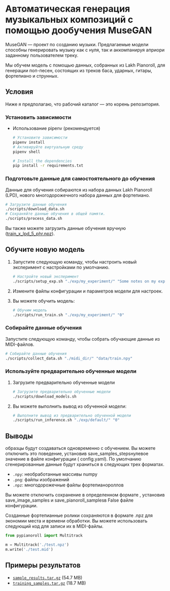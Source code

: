 # Автоматическая генерация музыкальных композиций с помощью дообучения MuseGAN

MuseGAN — проект по созданию музыки. Предлагаемые модели способны генерировать музыку как с нуля, так и аккомпанируя априори заданному пользователем треку.

Мы обучем модель с помощью данных, собранных из   Lakh Pianoroll, для генерации  поп-песен, состоящих из треков баса, ударных, гитары, фортепиано и струнных.


## Условия
Ниже я предполагаю, что рабочий каталог — это корень репозитория.

### Установить зависимости

- Использование  pipenv (рекомендуется)

  ```sh
  # Установите зависимости
  pipenv install
  # Активируйте виртуальную среду
  pipenv shell
  ```

  ```sh
  # Install the dependencies
  pip install -r requirements.txt
  ```

### Подготовьте данные для самостоятельного до обучения


Данные для обучения собираются из набора данных Lakh Pianoroll (LPD), нового многодорожечного набора данных для фортепиано.

```sh
# Загрузите данные обучения
./scripts/download_data.sh
# Сохраняйте данные обучения в общей памяти.
./scripts/process_data.sh
```

Вы также можете загрузить данные обучения вручную
([train_x_lpd_5_phr.npz](https://docs.google.com/uc?export=download&id=14rrC5bSQkB9VYWrvt2IhsCjOKYrguk3S)).

## Обучите новую модель

1. Запустите следующую команду, чтобы настроить новый эксперимент с настройками по умолчанию.

   ```sh
   # Настройте новый эксперимент
   ./scripts/setup_exp.sh "./exp/my_experiment/" "Some notes on my experiment"
   ```

2. Измените файлы конфигурации и параметров модели для  настроек.

3. Вы можете обучить модель:

     ```sh
     # Обучим модель
     ./scripts/run_train.sh "./exp/my_experiment/" "0"
     ```

### Собирайте данные обучения

Запустите следующую команду, чтобы собрать обучающие данные из MIDI-файлов.

  ```sh
  # Собирайте данные обучения
  ./scripts/collect_data.sh "./midi_dir/" "data/train.npy"
  ```

### Используйте предварительно обученные модели  

1. Загрузите предварительно обученные модели

   ```sh
   # Загрузите предварительно обученные модели
   ./scripts/download_models.sh
   ```

2. Вы можете выполнить вывод из обученной модели:

   ```sh
   # Выполните вывод из предварительно обученной модели
   ./scripts/run_inference.sh "./exp/default/" "0"
   ```

## Выводы

образцы будут создаваться одновременно с обучением. Вы можете отключить это поведение, установив save_samples_stepsнулевое значение в файле конфигурации ( config.yaml). По умолчанию сгенерированные данные будут храниться в следующих трех форматах.

- `.npy`: необработанные массивы numpy
- `.png`: файлы изображений
- `.npz`: многодорожечные файлы фортепианороллов

Вы можете отключить сохранение в определенном формате , установив save_image_samples и save_pianoroll_samplesв False файле конфигурации.

Созданные фортепианные ролики сохраняются в формате .npz для экономии места и времени обработки. Вы можете использовать следующий код для записи их в MIDI-файлы.

```python
from pypianoroll import Multitrack

m = Multitrack('./test.npz')
m.write('./test.mid')
```

## Примеры результатов


- [`sample_results.tar.gz`](https://docs.google.com/uc?export=download&id=1BsNtc8_mpLK5l2F5jncIkHbTcJqtZu2w) (54.7 MB)
- [`training_samples.tar.gz`](https://docs.google.com/uc?export=download&id=1pZk0YCElcHHSBfhbV8j_zaRr1zhEQUzN) (18.7 MB)

